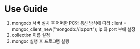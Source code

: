# Use Guide
1. mongodb 서버 설치 후 어떠한 PC와 통신 방식에 따라 client = mongoc_client_new("mongodb://ip:port"); ip 와 port 부에 설정
2. collection 이름 설정
3. mongod 실행 후 프로그램 실행

